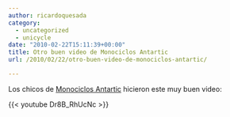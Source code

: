 ```yaml
---
author: ricardoquesada
category:
  - uncategorized
  - unicycle
date: "2010-02-22T15:11:39+00:00"
title: Otro buen video de Monociclos Antartic
url: /2010/02/22/otro-buen-video-de-monociclos-antartic/

---
```

Los chicos de [Monociclos Antartic](http://www.antarticmonociclos.com.ar/) hicieron este muy buen video:

{{< youtube Dr8B_RhUcNc >}}
